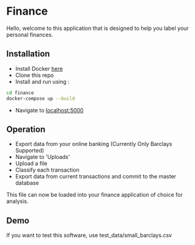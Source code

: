 # Finance

Hello, welcome to this application that is designed to help you label your personal
finances.

## Installation

* Install Docker [here](https://docs.docker.com/engine/getstarted/step_one/)
* Clone this repo
* Install and run using :
```bash
cd finance
docker-compose up --build
```
* Navigate to [localhost:5000](http://localhost:5000)

## Operation

* Export data from your online banking (Currently Only Barclays Supported)
* Navigate to 'Uploads'
* Upload a file
* Classify each transaction
* Export data from current transactions and commit to the master database

This file can now be loaded into your finance application of choice for analysis.

## Demo

If you want to test this software, use test_data/small_barclays.csv
